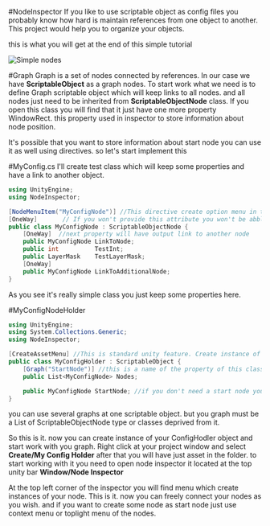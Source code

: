 #NodeInspector
If you like to use scriptable object as config files you probably know how hard is maintain references from one object to another. This project would help you to organize your objects.

this is what you will get at the end of this simple tutorial 

![Simple nodes](https://cloud.githubusercontent.com/assets/1671030/13919456/ff03db6e-ef86-11e5-93e2-e9dcf3c753e1.png)

#Graph
Graph is a set of nodes connected by references. In our case we have **ScriptableObject** as a graph nodes.
To start work what we need is  to define Graph scriptable object which will keep links to all nodes. and all nodes just need to be inherited from **ScriptableObjectNode** class. If you open this class you will find that it just have one more property WindowRect. this property used in inspector to store information about node position.

It's possible that you want to store information about start node you can use it as well using directives. so let's start implement this

#MyConfig.cs
I'll create test class which will keep some properties and have a link to another object.

```C#
using UnityEngine;
using NodeInspector;

[NodeMenuItem("MyConfigNode")] //This directive create option menu in the inspector
[OneWay]       // If you won't provide this attribute you won't be abble to link to this instance as inputnode
public class MyConfigNode : ScriptableObjectNode {
    [OneWay]  //next property will have output link to another node
    public MyConfigNode LinkToNode;
    public int          TestInt;
    public LayerMask    TestLayerMask;
    [OneWay]
    public MyConfigNode LinkToAdditionalNode;
}
```

As you see it's really simple class you just  keep some properties here.


#MyConfigNodeHolder
```C#
using UnityEngine;
using System.Collections.Generic;
using NodeInspector;

[CreateAssetMenu] //This is standard unity feature. Create instance of this object in assets
public class MyConfigHolder : ScriptableObject { 
    [Graph("StartNode")] //this is a name of the property of this class
    public List<MyConfigNode> Nodes;

    public MyConfigNode StartNode; //if you don't need a start node you don't need to use Graph parameter
}
```

you can use several graphs at one scriptable object. but you graph must be a List of ScriptableObjectNode type or classes deprived from it.

So this is it. now you can create instance of your ConfigHodler object and start work with you graph.
Right click at your project window and select **Create/My Config Holder** after that you will have just asset in the folder. to start working with it you need to open node inspector it located at the top unity bar **Window/Node Inspector**

At the top left corner of the inspector you will find menu which create instances of your node. 
This is it. now you can freely connect your nodes as you wish. and if you want to create some node as start node just use context menu or toplight menu of the nodes.


